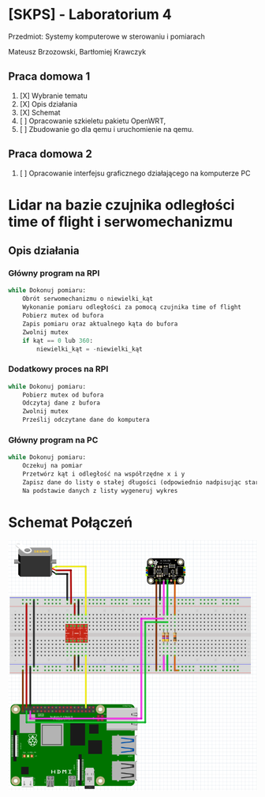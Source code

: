 # [SKPS] - Laboratorium 4

Przedmiot:
Systemy komputerowe w sterowaniu i pomiarach

Mateusz Brzozowski, Bartłomiej Krawczyk

## Praca domowa 1
1. [X] Wybranie tematu
2. [X] Opis działania
3. [X] Schemat
4. [ ] Opracowanie szkieletu pakietu OpenWRT,
5. [ ] Zbudowanie go dla qemu i uruchomienie na qemu.

## Praca domowa 2
1. [ ] Opracowanie interfejsu graficznego działającego na komputerze PC


# Lidar na bazie czujnika odległości time of flight i serwomechanizmu

## Opis działania

### Główny program na RPI

```py
while Dokonuj pomiaru:
    Obrót serwomechanizmu o niewielki_kąt
    Wykonanie pomiaru odległości za pomocą czujnika time of flight
    Pobierz mutex od bufora
    Zapis pomiaru oraz aktualnego kąta do bufora
    Zwolnij mutex
    if kąt == 0 lub 360:
        niewielki_kąt = -niewielki_kąt
```

### Dodatkowy proces na RPI

```py
while Dokonuj pomiaru:
    Pobierz mutex od bufora
    Odczytaj dane z bufora
    Zwolnij mutex
    Prześlij odczytane dane do komputera
```

### Główny program na PC

```py
while Dokonuj pomiaru:
    Oczekuj na pomiar
    Przetwórz kąt i odległość na współrzędne x i y
    Zapisz dane do listy o stałej długości (odpowiednio nadpisując stare dane)
    Na podstawie danych z listy wygeneruj wykres
```

# Schemat Połączeń

![](./schema/schemat.png)


<!-- TODO:
INSTALL:
- Make
- GCC/G++

 -->